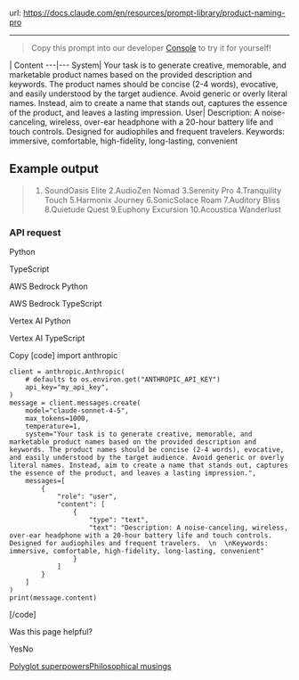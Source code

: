 url: https://docs.claude.com/en/resources/prompt-library/product-naming-pro

---

> Copy this prompt into our developer [Console](https://console.anthropic.com/dashboard) to try it for yourself\!

| Content
---|---
System| Your task is to generate creative, memorable, and marketable product names based on the provided description and keywords. The product names should be concise \(2-4 words\), evocative, and easily understood by the target audience. Avoid generic or overly literal names. Instead, aim to create a name that stands out, captures the essence of the product, and leaves a lasting impression.
User| Description: A noise-canceling, wireless, over-ear headphone with a 20-hour battery life and touch controls. Designed for audiophiles and frequent travelers. Keywords: immersive, comfortable, high-fidelity, long-lasting, convenient

## Example output

>   1. SoundOasis Elite 2.AudioZen Nomad 3.Serenity Pro 4.Tranquility Touch 5.Harmonix Journey 6.SonicSolace Roam 7.Auditory Bliss 8.Quietude Quest 9.Euphony Excursion 10.Acoustica Wanderlust
>

### API request

Python

TypeScript

AWS Bedrock Python

AWS Bedrock TypeScript

Vertex AI Python

Vertex AI TypeScript

Copy
[code]
    import anthropic

    client = anthropic.Anthropic(
        # defaults to os.environ.get("ANTHROPIC_API_KEY")
        api_key="my_api_key",
    )
    message = client.messages.create(
        model="claude-sonnet-4-5",
        max_tokens=1000,
        temperature=1,
        system="Your task is to generate creative, memorable, and marketable product names based on the provided description and keywords. The product names should be concise (2-4 words), evocative, and easily understood by the target audience. Avoid generic or overly literal names. Instead, aim to create a name that stands out, captures the essence of the product, and leaves a lasting impression.",
        messages=[
            {
                "role": "user",
                "content": [
                    {
                        "type": "text",
                        "text": "Description: A noise-canceling, wireless, over-ear headphone with a 20-hour battery life and touch controls. Designed for audiophiles and frequent travelers.  \n  \nKeywords: immersive, comfortable, high-fidelity, long-lasting, convenient"
                    }
                ]
            }
        ]
    )
    print(message.content)

[/code]

Was this page helpful?

YesNo

[Polyglot superpowers](/en/resources/prompt-library/polyglot-superpowers)[Philosophical musings](/en/resources/prompt-library/philosophical-musings)
